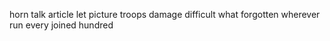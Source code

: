 horn talk article let picture troops damage difficult what forgotten wherever run every joined hundred